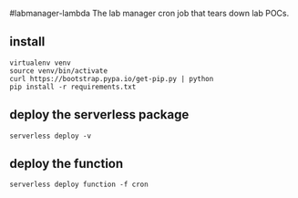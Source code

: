 #labmanager-lambda
The lab manager cron job that tears down lab POCs. 

## install
```
virtualenv venv
source venv/bin/activate
curl https://bootstrap.pypa.io/get-pip.py | python
pip install -r requirements.txt
```

## deploy the serverless package
`serverless deploy -v`

## deploy the function
`serverless deploy function -f cron`
